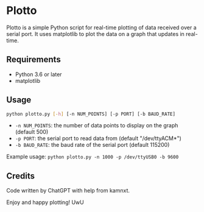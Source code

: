 # Plotto

Plotto is a simple Python script for real-time plotting of data received over a serial port. It uses matplotlib to plot the data on a graph that updates in real-time.

## Requirements

- Python 3.6 or later
- matplotlib

## Usage

```sh
python plotto.py [-h] [-n NUM_POINTS] [-p PORT] [-b BAUD_RATE]
```


- `-n NUM_POINTS`: the number of data points to display on the graph (default 500)
- `-p PORT`: the serial port to read data from (default "/dev/ttyACM\*")
- `-b BAUD_RATE`: the baud rate of the serial port (default 115200)

Example usage: `python plotto.py -n 1000 -p /dev/ttyUSB0 -b 9600`

## Credits

Code written by ChatGPT with help from kamnxt.

Enjoy and happy plotting! UwU

